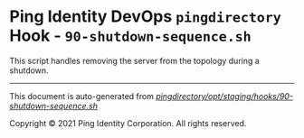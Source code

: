 
# Ping Identity DevOps `pingdirectory` Hook - `90-shutdown-sequence.sh`
 This script handles removing the server from the topology during a shutdown.

---
This document is auto-generated from _[pingdirectory/opt/staging/hooks/90-shutdown-sequence.sh](https://github.com/pingidentity/pingidentity-docker-builds/blob/master/pingdirectory/opt/staging/hooks/90-shutdown-sequence.sh)_

Copyright © 2021 Ping Identity Corporation. All rights reserved.
